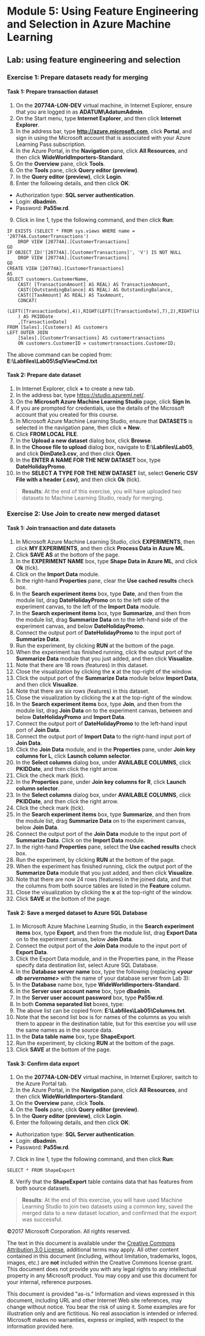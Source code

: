 # Module 5: Using Feature Engineering and Selection in Azure Machine Learning

## Lab: using feature engineering and selection

### Exercise 1: Prepare datasets ready for merging

#### Task 1: Prepare transaction dataset

01. On the **20774A-LON-DEV** virtual machine, in Internet Explorer, ensure that you are logged in as **ADATUM\AdatumAdmin**.
02. On the Start menu, type **Internet Explorer**, and then click **Internet Explorer**.
03. In the address bar, type **http://azure.microsoft.com**, click **Portal**, and sign in using the Microsoft account that is associated with your Azure Learning Pass subscription.
04. In the Azure Portal, in the **Navigation** pane, click **All Resources**, and then click **WideWorldImporters-Standard**.
05. On the **Overview** pane, click **Tools**.
06. On the **Tools** pane, click **Query editor (preview)**.
07. In the **Query editor (preview)**, click **Login**.
08. Enter the following details, and then click **OK**:
 - Authorization type: **SQL server authentication**.
 - Login: **dbadmin**.
 - Password: **Pa55w.rd**.
09. Click in line 1, type the following command, and then click **Run**:
```
IF EXISTS (SELECT * FROM sys.views WHERE name = '20774A.CustomerTransactions')
    DROP VIEW [20774A].[CustomerTransactions]
GO
IF OBJECT_ID('[20774A].[CustomerTransactions]', 'V') IS NOT NULL
    DROP VIEW [20774A].[CustomerTransactions]
GO
CREATE VIEW [20774A].[CustomerTransactions]
AS
SELECT customers.CustomerName,
    CAST( [TransactionAmount] AS REAL) AS TransactionAmount,
    CAST([OutstandingBalance] AS REAL) AS OutstandingBalance,
    CAST([TaxAmount] AS REAL) AS TaxAmount,
    CONCAT(
    (LEFT([TransactionDate],4)),RIGHT(LEFT([TransactionDate],7),2),RIGHT(LEFT([TransactionDate],10),2)
    ) AS PKIDDate
    ,[TransactionDate]
FROM [Sales].[Customers] AS customers
LEFT OUTER JOIN
    [Sales].[CustomerTransactions] AS customertransactions
    ON customers.CustomerID = customertransactions.CustomerID;
```
The above command can be copied from: **E:\Labfiles\Lab05\SqlViewCmd.txt**

#### Task 2: Prepare date dataset

01. In Internet Explorer, click **+** to create a new tab.
02. In the address bar, type <https://studio.azureml.net/>.
03. On the **Microsoft Azure Machine Learning Studio** page, click **Sign In**.
04. If you are prompted for credentials, use the details of the Microsoft account that you created for this course.
05. In Microsoft Azure Machine Learning Studio, ensure that **DATASETS** is selected in the navigation pane, then click **+ New**.
06. Click **FROM LOCAL FILE**.
07. In the **Upload a new dataset** dialog box, click **Browse**.
08. In the **Choose file to upload** dialog box, navigate to **E:\Labfiles\Lab05**, and click **DimDate3.csv**, and then click **Open**.
09. In the **ENTER A NAME FOR THE NEW DATASET** box, type **DateHolidayPromo**.
10. In the **SELECT A TYPE FOR THE NEW DATASET** list, select **Generic CSV File with a header (.csv)**, and then click **Ok** (tick).

>**Results**: At the end of this exercise, you will have uploaded two datasets to Machine Learning Studio, ready for merging.

### Exercise 2: Use Join to create new merged dataset

#### Task 1: Join transaction and date datasets

01. In Microsoft Azure Machine Learning Studio, click **EXPERIMENTS**, then click **MY EXPERIMENTS**, and then click **Process Data in Azure ML**.
02. Click **SAVE AS** at the bottom of the page.
03. In the **EXPERIMENT NAME** box, type **Shape Data in Azure ML**, and click **Ok** (tick).
04. Click on the **Import Data** module.
05. In the right-hand **Properties** pane, clear the **Use cached results** check box.
06. In the **Search experiment items** box, type **Date**, and then from the module list, drag **DateHolidayPromo** on to the left side of the experiment canvas, to the left of the **Import Data** module.
07. In the **Search experiment items** box, type **Summarize**, and then from the module list, drag **Summarize Data** on to the left-hand side of the experiment canvas, and below **DateHolidayPromo**.
08. Connect the output port of **DateHolidayPromo** to the input port of **Summarize Data**.
09. Run the experiment, by clicking **RUN** at the bottom of the page.
10. When the experiment has finished running, click the output port of the **Summarize Data** module that you just added, and then click **Visualize**.
11. Note that there are 18 rows (features) in this dataset.
12. Close the visualization by clicking the **x** at the top-right of the window.
13. Click the output port of the **Summarize Data** module below **Import Data**, and then click **Visualize**.
14. Note that there are six rows (features) in this dataset.
15. Close the visualization by clicking the **x** at the top-right of the window.
16. In the **Search experiment items** box, type **Join**, and then from the module list, drag **Join Data** on to the experiment canvas, between and below **DateHolidayPromo** and **Import Data**.
17. Connect the output port of **DateHolidayPromo** to the left-hand input port of **Join Data**.
18. Connect the output port of **Import Data** to the right-hand input port of **Join Data**.
19. Click the **Join Data** module, and in the **Properties** pane, under **Join key columns for L**, click **Launch column selector**.
20. In the **Select columns** dialog box, under **AVAILABLE COLUMNS**, click **PKIDDate**, and then click the right arrow.
21. Click the check mark (tick).
22. In the **Properties** pane, under **Join key columns for R**, click **Launch column selector**.
23. In the **Select columns** dialog box, under **AVAILABLE COLUMNS**, click **PKIDDate**, and then click the right arrow.
24. Click the check mark (tick).
25. In the **Search experiment items** box, type **Summarize**, and then from the module list, drag **Summarize Data** on to the experiment canvas, below **Join Data**.
26. Connect the output port of the **Join Data** module to the input port of **Summarize Data**. Click on the **Import Data** module.
27. In the right-hand **Properties** pane, select the **Use cached results** check box.
28. Run the experiment, by clicking **RUN** at the bottom of the page.
29. When the experiment has finished running, click the output port of the **Summarize Data** module that you just added, and then click **Visualize**.
30. Note that there are now 24 rows (features) in the joined data, and that the columns from both source tables are listed in the **Feature** column.
31. Close the visualization by clicking the **x** at the top-right of the window.
32. Click **SAVE** at the bottom of the page.

#### Task 2: Save a merged dataset to Azure SQL Database

01. In Microsoft Azure Machine Learning Studio, in the **Search experiment items** box, type **Export**, and then from the module list, drag **Export Data** on to the experiment canvas, below **Join Data**.
02. Connect the output port of the **Join Data** module to the input port of **Export Data**.
03. Click the Export Data module, and in the Properties pane, in the Please specify data destination list, select Azure SQL Database.
04. In the **Database server name** box, type the following (replacing ***&lt;your db servername&gt;*** with the name of your database server from Lab 3):
05. In the **Database** name box, type **WideWorldImporters-Standard**.
06. In the **Server user account** **name** box, type **dbadmin**.
07. In the **Server user account** **password** box, type **Pa55w.rd**.
08. In both **Comma separated list** boxes, type:
09. The above list can be copied from: **E:\Labfiles\Lab05\Columns.txt**.
10. Note that the second list box is for names of the columns as you wish them to appear in the destination table, but for this exercise you will use the same names as in the source data.
11. In the **Data** **table** **name** box, type **ShapeExport**.
12. Run the experiment, by clicking **RUN** at the bottom of the page.
13. Click **SAVE** at the bottom of the page.

#### Task 3: Confirm data export

01. On the **20774A-LON-DEV** virtual machine, in Internet Explorer, switch to the Azure Portal tab.
02. In the Azure Portal, in the **Navigation** pane, click **All Resources**, and then click **WideWorldImporters-Standard**.
03. On the **Overview** pane, click **Tools**.
04. On the **Tools** pane, click **Query editor (preview)**.
05. In the **Query editor (preview)**, click **Login**.
06. Enter the following details, and then click **OK**:
 - Authorization type: **SQL Server authentication**.
 - Login: **dbadmin**.
 - Password: **Pa55w.rd**.
07. Click in line 1, type the following command, and then click **Run**:
```
SELECT * FROM ShapeExport
```
08. Verify that the **ShapeExport** table contains data that has features from both source datasets.

>**Results**: At the end of this exercise, you will have used Machine Learning Studio to join two datasets using a common key, saved the merged data to a new dataset location, and confirmed that the export was successful.

©2017 Microsoft Corporation. All rights reserved.

The text in this document is available under the [Creative Commons Attribution 3.0 License](https://creativecommons.org/licenses/by/3.0/legalcode), additional terms may apply. All other content contained in this document (including, without limitation, trademarks, logos, images, etc.) are **not** included within the Creative Commons license grant. This document does not provide you with any legal rights to any intellectual property in any Microsoft product. You may copy and use this document for your internal, reference purposes.

This document is provided "as-is." Information and views expressed in this document, including URL and other Internet Web site references, may change without notice. You bear the risk of using it. Some examples are for illustration only and are fictitious. No real association is intended or inferred. Microsoft makes no warranties, express or implied, with respect to the information provided here.

